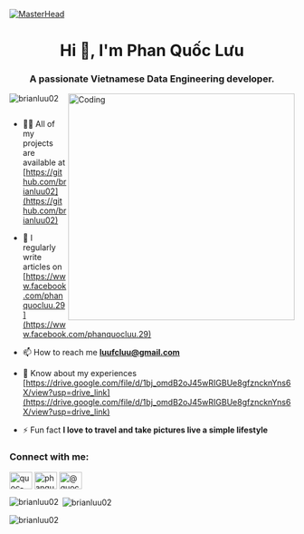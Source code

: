 [![MasterHead](https://1.bp.blogspot.com/-7A4WynwLsMw/XbBpCXG8fHI/AAAAAAAAMt4/uOa1bpLskYgrwGbllhSu2SDj_Mig8SXJQCLcBGAsYHQ/s1600/2000_600px.gif)](https://rishavchanda.io)
<h1 align="center">Hi 👋, I'm Phan Quốc Lưu</h1>
<h3 align="center">A passionate Vietnamese Data Engineering developer.</h3>
<img align="right" alt="Coding" width="400" src="https://cdn.dribbble.com/users/1162077/screenshots/3848914/programmer.gif">

<p align="left"> <img src="https://komarev.com/ghpvc/?username=brianluu02&label=Profile%20views&color=0e75b6&style=flat" alt="brianluu02" /> </p>

<p align="left"> <a href="https://twitter.com/" target="blank"><img src="https://img.shields.io/twitter/follow/?logo=twitter&style=for-the-badge" alt="" /></a> </p>

- 👨‍💻 All of my projects are available at [https://github.com/brianluu02](https://github.com/brianluu02)

- 📝 I regularly write articles on [https://www.facebook.com/phanquocluu.29](https://www.facebook.com/phanquocluu.29)

- 📫 How to reach me **luufcluu@gmail.com**

- 📄 Know about my experiences [https://drive.google.com/file/d/1bj_omdB2oJ45wRIGBUe8gfzncknYns6X/view?usp=drive_link](https://drive.google.com/file/d/1bj_omdB2oJ45wRIGBUe8gfzncknYns6X/view?usp=drive_link)

- ⚡ Fun fact **I love to travel and take pictures live a simple lifestyle**

<h3 align="left">Connect with me:</h3>
<p align="left">
<a href="https://linkedin.com/in/quoc-luu-phan-1581ab1bb" target="blank"><img align="center" src="https://raw.githubusercontent.com/rahuldkjain/github-profile-readme-generator/master/src/images/icons/Social/linked-in-alt.svg" alt="quoc-luu-phan-1581ab1bb" height="30" width="40" /></a>
<a href="https://fb.com/phanquocluu.29" target="blank"><img align="center" src="https://raw.githubusercontent.com/rahuldkjain/github-profile-readme-generator/master/src/images/icons/Social/facebook.svg" alt="phanquocluu.29" height="30" width="40" /></a>
<a href="https://www.youtube.com/@quocluuphan7498" target="blank"><img align="center" src="https://raw.githubusercontent.com/rahuldkjain/github-profile-readme-generator/master/src/images/icons/Social/youtube.svg" alt="@quocluuphan7498" height="30" width="40" /></a>
</p>



<p><img align="left" src="https://github-readme-stats.vercel.app/api/top-langs?username=brianluu02&show_icons=true&locale=en&layout=compact" alt="brianluu02" /></p>

<p>&nbsp;<img align="center" src="https://github-readme-stats.vercel.app/api?username=brianluu02&show_icons=true&locale=en" alt="brianluu02" /></p>

<p><img align="center" src="https://github-readme-streak-stats.herokuapp.com/?user=brianluu02&" alt="brianluu02" /></p>
